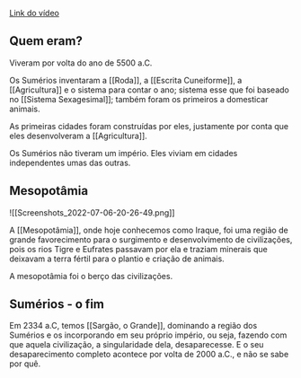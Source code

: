 [Link do vídeo](https://youtu.be/uNYLX284y-U)

## Quem eram? 
Viveram por volta do ano de 5500 a.C.

Os Sumérios inventaram a [[Roda]], a [[Escrita Cuneiforme]], a [[Agricultura]] e o sistema para contar o ano; sistema esse que foi baseado no [[Sistema Sexagesimal]]; também foram os primeiros a domesticar animais.

As primeiras cidades foram construídas por eles, justamente por conta que eles desenvolveram a [[Agricultura]].

Os Sumérios não tiveram um império. Eles viviam em cidades independentes umas das outras. 

## Mesopotâmia
![[Screenshots_2022-07-06-20-26-49.png]]

A [[Mesopotâmia]], onde hoje conhecemos como Iraque, foi uma região de grande favorecimento para o surgimento e desenvolvimento de civilizações, pois os rios Tigre e Eufrates passavam por ela e traziam minerais que deixavam a terra fértil para o plantio e criação de animais.

A mesopotâmia foi o berço das civilizações.

## Sumérios - o fim
Em 2334 a.C, temos [[Sargão, o Grande]], dominando a região dos Sumérios e os incorporando em seu próprio império, ou seja, fazendo com que aquela civilização, a singularidade dela, desaparecesse. E o seu desaparecimento completo acontece por volta de 2000 a.C., e não se sabe por quê.